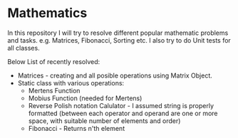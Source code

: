 # Mathematics

In this repository I will try to resolve different popular mathematic problems and tasks.
e.g. Matrices, Fibonacci, Sorting etc. I also try to do Unit tests for all classes.

Below List of recently resolved:

* Matrices - creating and all posible operations using Matrix Object.
* Static class with various operations:
	* Mertens Function
	* Mobius Function (needed for Mertens)
	* Reverse Polish notation Calulator - I assumed string is properly formatted (between each operator and operand are one or more space, with suitable number of elements and order)
    * Fibonacci - Returns n'th element
